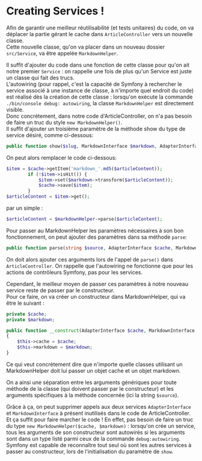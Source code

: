 # Creating Services !

Afin de garantir une meilleur réutilisabilité (et tests unitaires) du code, on va déplacer la partie gérant le cache
dans `ArticleController` vers un nouvelle classe.  
Cette nouvelle classe, qu'on va placer dans un nouveau dossier `src/Service`, va être appelée `MarkdownHelper`.  

Il suffit d'ajouter du code dans une fonction de cette classe pour qu'on ait notre premier `Service` : on rappelle une fois 
de plus qu'un Service est juste un classe qui fait des trucs.  
L'autowiring (pour rappel, c'est la capacité de Symfony à rechercher le service associé à une instance de classe, à n'importe quel endroit du code)
est réalisé dès la création de cette classe : lorsqu'on exécute la commande `./bin/console debug: autowiring`, la classe 
`MarkdownHelper` est directement visible.  
Donc concrètement, dans notre code d'ArticleController, on n'a pas besoin de faire un truc du style `new MarkdownHelper()`.  
Il suffit d'ajouter un troisième paramètre de la méthode show du type de service désiré, comme ci-dessous: 
```PHP
public function show($slug, MarkdownInterface $markdown, AdapterInterface $cache, MarkdownHelper $markdownHelper)
``` 

On peut alors remplacer le code ci-dessous: 
```PHP
$item = $cache->getItem('markdown_'.md5($articleContent));
        if (!$item->isHit()) {
            $item->set($markdown->transform($articleContent));
            $cache->save($item);
        }
$articleContent = $item->get();
```

par un simple : 
```PHP
$articleContent = $markdownHelper->parse($articleContent);
```

Pour passer au MarkdownHelper les paramètres nécessaires à son bon fonctionnement, on peut ajouter des paramètres 
dans sa méthode `parse`:
```PHP
public function parse(string $source, AdapterInterface $cache, MarkdownInterface $markdown): string
```

On doit alors ajouter ces arguments lors de l'appel de `parse()` dans `ArticleController`. On rappelle que l'autowiring
ne fonctionne que pour les actions de contrôleurs Symfony, pas pour les services.  

Cependant, le meilleur moyen de passer ces paramètres à notre nouveau service reste de passer par le constructeur.  
Pour ce faire, on va créer un constructeur dans MarkdownHelper, qui va être le suivant :

```PHP 
private $cache;
private $markdown;

public function __construct(AdapterInterface $cache, MarkdownInterface $markdown)
{
    $this->cache = $cache;
    $this->markdown = $markdown;
}
```

Ce qui veut concrètement dire que n'importe quelle classes utilisant un MarkdownHelper doit lui passer un objet cache 
et un objet markdown.  

On a ainsi une séparation entre les arguments génériques pour toute méthode de la classe (qui doivent passer par le constructeur)
et les arguments spécifiques à la méthode concernée (ici la string `$source`).  

Grâce à ça, on peut supprimer appels aux deux services `AdapterInterface` et `MarkdownInterface` à présent inutilisés
dans le code de ArticleController. Et ça suffit pour faire marcher le code ! 
En effet, pas besoin de faire un truc du type `new MarkdownHelper($cache, $markdown)` : lorsqu'on crée un service,
tous les arguments de son constructeur sont autowirés si les arguments sont dans un type listé parmi ceux 
de la commande `debug:autowiring`. Symfony est capable de reconnaître tout seul où sont les autres services à passer 
au constructeur, lors de l'initialisation du paramètre de `show`.

